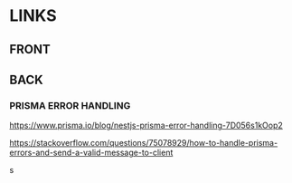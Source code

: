 # LINKS

## FRONT

## BACK

### PRISMA ERROR HANDLING

https://www.prisma.io/blog/nestjs-prisma-error-handling-7D056s1kOop2

https://stackoverflow.com/questions/75078929/how-to-handle-prisma-errors-and-send-a-valid-message-to-client

s
